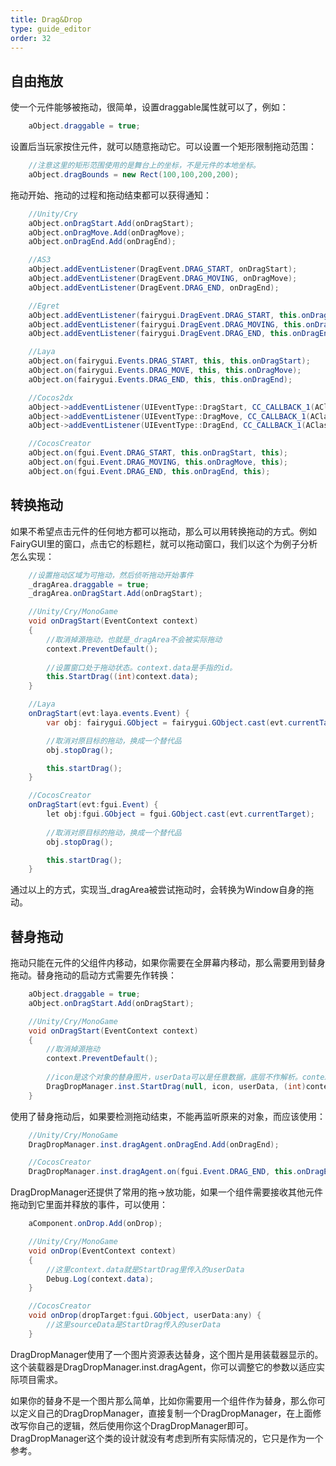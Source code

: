 ```yaml
---
title: Drag&Drop
type: guide_editor
order: 32
---
```


## 自由拖放

使一个元件能够被拖动，很简单，设置draggable属性就可以了，例如：

```csharp
    aObject.draggable = true;
```

设置后当玩家按住元件，就可以随意拖动它。可以设置一个矩形限制拖动范围：

```csharp
    //注意这里的矩形范围使用的是舞台上的坐标，不是元件的本地坐标。
    aObject.dragBounds = new Rect(100,100,200,200);
```

拖动开始、拖动的过程和拖动结束都可以获得通知：

```csharp
    //Unity/Cry
    aObject.onDragStart.Add(onDragStart);
    aObject.onDragMove.Add(onDragMove);
    aObject.onDragEnd.Add(onDragEnd);

    //AS3
    aObject.addEventListener(DragEvent.DRAG_START, onDragStart);
    aObject.addEventListener(DragEvent.DRAG_MOVING, onDragMove);
    aObject.addEventListener(DragEvent.DRAG_END, onDragEnd);

    //Egret
    aObject.addEventListener(fairygui.DragEvent.DRAG_START, this.onDragStart, this);
    aObject.addEventListener(fairygui.DragEvent.DRAG_MOVING, this.onDragMove, this);
    aObject.addEventListener(fairygui.DragEvent.DRAG_END, this.onDragEnd, this);

    //Laya
    aObject.on(fairygui.Events.DRAG_START, this, this.onDragStart);
    aObject.on(fairygui.Events.DRAG_MOVE, this, this.onDragMove);
    aObject.on(fairygui.Events.DRAG_END, this, this.onDragEnd);

    //Cocos2dx
    aObject->addEventListener(UIEventType::DragStart, CC_CALLBACK_1(AClass::onDragStart, this));
    aObject->addEventListener(UIEventType::DragMove, CC_CALLBACK_1(AClass::onDragMove, this));
    aObject->addEventListener(UIEventType::DragEnd, CC_CALLBACK_1(AClass::onDragEnd, this));

    //CocosCreator
    aObject.on(fgui.Event.DRAG_START, this.onDragStart, this);
    aObject.on(fgui.Event.DRAG_MOVING, this.onDragMove, this);
    aObject.on(fgui.Event.DRAG_END, this.onDragEnd, this);  
```

## 转换拖动

如果不希望点击元件的任何地方都可以拖动，那么可以用转换拖动的方式。例如FairyGUI里的窗口，点击它的标题栏，就可以拖动窗口，我们以这个为例子分析怎么实现：

```csharp
    //设置拖动区域为可拖动，然后侦听拖动开始事件
    _dragArea.draggable = true;
    _dragArea.onDragStart.Add(onDragStart);

    //Unity/Cry/MonoGame
    void onDragStart(EventContext context)
    {
        //取消掉源拖动，也就是_dragArea不会被实际拖动
        context.PreventDefault();
    
        //设置窗口处于拖动状态。context.data是手指的id。
        this.StartDrag((int)context.data);
    }

    //Laya
    onDragStart(evt:laya.events.Event) {
        var obj: fairygui.GObject = fairygui.GObject.cast(evt.currentTarget);

        //取消对原目标的拖动，换成一个替代品
        obj.stopDrag();

        this.startDrag();
    }

    //CocosCreator
    onDragStart(evt:fgui.Event) {
        let obj:fgui.GObject = fgui.GObject.cast(evt.currentTarget);
        
        //取消对原目标的拖动，换成一个替代品
        obj.stopDrag();

        this.startDrag();
    }
```

通过以上的方式，实现当_dragArea被尝试拖动时，会转换为Window自身的拖动。

## 替身拖动

拖动只能在元件的父组件内移动，如果你需要在全屏幕内移动，那么需要用到替身拖动。替身拖动的启动方式需要先作转换：

```csharp
    aObject.draggable = true;
    aObject.onDragStart.Add(onDragStart);

    //Unity/Cry/MonoGame
    void onDragStart(EventContext context)
    {
        //取消掉源拖动
        context.PreventDefault();
    
        //icon是这个对象的替身图片，userData可以是任意数据，底层不作解析。context.data是手指的id。
        DragDropManager.inst.StartDrag(null, icon, userData, (int)context.data);
    }
```

使用了替身拖动后，如果要检测拖动结束，不能再监听原来的对象，而应该使用：

```csharp
    //Unity/Cry/MonoGame
    DragDropManager.inst.dragAgent.onDragEnd.Add(onDragEnd);

    //CocosCreator
    DragDropManager.inst.dragAgent.on(fgui.Event.DRAG_END, this.onDragEnd, this);
```

DragDropManager还提供了常用的拖->放功能，如果一个组件需要接收其他元件拖动到它里面并释放的事件，可以使用：

```csharp
    aComponent.onDrop.Add(onDrop);

    //Unity/Cry/MonoGame
    void onDrop(EventContext context)
    {
        //这里context.data就是StartDrag里传入的userData
        Debug.Log(context.data);
    }

    //CocosCreator
    void onDrop(dropTarget:fgui.GObject, userData:any) {
        //这里sourceData是StartDrag传入的userData
    }
```

DragDropManager使用了一个图片资源表达替身，这个图片是用装载器显示的。这个装载器是DragDropManager.inst.dragAgent，你可以调整它的参数以适应实际项目需求。

如果你的替身不是一个图片那么简单，比如你需要用一个组件作为替身，那么你可以定义自己的DragDropManager，直接复制一个DragDropManager，在上面修改写你自己的逻辑，然后使用你这个DragDropManager即可。DragDropManager这个类的设计就没有考虑到所有实际情况的，它只是作为一个参考。